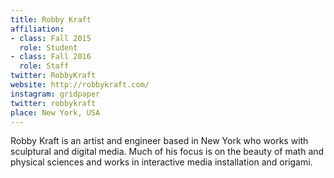 ```yaml
---
title: Robby Kraft
affiliation:
- class: Fall 2015
  role: Student
- class: Fall 2016
  role: Staff
twitter: RobbyKraft
website: http://robbykraft.com/
instagram: gridpaper
twitter: robbykraft
place: New York, USA
---
```

Robby Kraft is an artist and engineer based in New York who works with sculptural and digital media. Much of his focus is on the beauty of math and physical sciences and works in interactive media installation and origami.